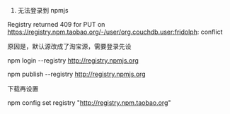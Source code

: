 1. 无法登录到 npmjs

Registry returned 409 for PUT on https://registry.npm.taobao.org/-/user/org.couchdb.user:fridolph: conflict

原因是，默认源改成了淘宝源，需要登录先设

npm login --registry http://registry.npmjs.org

npm publish --registry http://registry.npmjs.org

下载再设置

npm config set registry "http://registry.npm.taobao.org"
